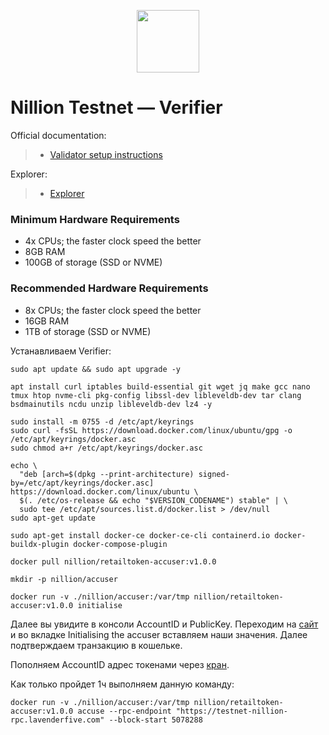<p align="center">
  <img height="100" height="auto" src="https://github.com/user-attachments/assets/780f9997-429f-4feb-9626-7e0b5162e59a">
</p>

# Nillion Testnet — Verifier

Official documentation:
>- [Validator setup instructions](https://verifier.nillion.com/verifier)

Explorer:
>- [Explorer](https://testnet.nillion.explorers.guru)

### Minimum Hardware Requirements
 - 4x CPUs; the faster clock speed the better
 - 8GB RAM
 - 100GB of storage (SSD or NVME)

### Recommended Hardware Requirements 
 - 8x CPUs; the faster clock speed the better
 - 16GB RAM
 - 1TB of storage (SSD or NVME)

Устанавливаем Verifier:

```
sudo apt update && sudo apt upgrade -y
```

```
apt install curl iptables build-essential git wget jq make gcc nano tmux htop nvme-cli pkg-config libssl-dev libleveldb-dev tar clang bsdmainutils ncdu unzip libleveldb-dev lz4 -y
```

```
sudo install -m 0755 -d /etc/apt/keyrings
sudo curl -fsSL https://download.docker.com/linux/ubuntu/gpg -o /etc/apt/keyrings/docker.asc
sudo chmod a+r /etc/apt/keyrings/docker.asc
```

```
echo \
  "deb [arch=$(dpkg --print-architecture) signed-by=/etc/apt/keyrings/docker.asc] https://download.docker.com/linux/ubuntu \
  $(. /etc/os-release && echo "$VERSION_CODENAME") stable" | \
  sudo tee /etc/apt/sources.list.d/docker.list > /dev/null
sudo apt-get update
```

```
sudo apt-get install docker-ce docker-ce-cli containerd.io docker-buildx-plugin docker-compose-plugin
```

```
docker pull nillion/retailtoken-accuser:v1.0.0
```

```
mkdir -p nillion/accuser
```

```
docker run -v ./nillion/accuser:/var/tmp nillion/retailtoken-accuser:v1.0.0 initialise
```

Далее вы увидите в консоли AccountID и PublicKey. Переходим на [сайт](https://verifier.nillion.com/verifier) и во вкладке Initialising the accuser вставляем наши значения. Далее подтверждаем транзакцию в кошельке.

Пополняем AccountID адрес токенами через [кран](https://faucet.testnet.nillion.com/).

Как только пройдет 1ч выполняем данную команду:

```
docker run -v ./nillion/accuser:/var/tmp nillion/retailtoken-accuser:v1.0.0 accuse --rpc-endpoint "https://testnet-nillion-rpc.lavenderfive.com" --block-start 5078288
```




